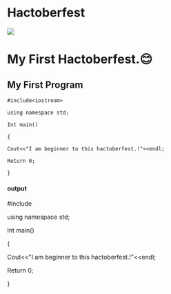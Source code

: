 # Hactoberfest
![](https://www.google.com/search?client=ms-android-motorola-rev2&biw=360&bih=560&tbm=isch&sa=1&q=hacktoberfest+2020&oq=hacktoberfest+2&aqs=mobile-gws-lite.0.0l5#imgrc=m7PbChUPq9__aM)

# My First Hactoberfest.😊

## My First Program

`#include<iostream>`

`using namespace std;`

`Int main()`

`{`

`Cout<<"I am beginner to this hactoberfest.!"<<endl;`

`Return 0;`

`}`

#### output


#include<iostream>

using namespace std;

Int main()

{

Cout<<"I am beginner to this hactoberfest.!"<<endl;

Return 0;

}
